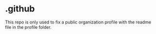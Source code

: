 # .github
This repo is only used to fix a public organization profile with the readme file in the profile folder.
